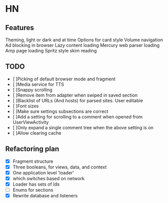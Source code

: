 # HN

## Features
Theming, light or dark and at time
Options for card style
Volume navigation
Ad blocking in browser
Lazy content loading
Mercury web parser loading
Amp page loading
Spritz style skim reading


## TODO

- [ ]Picking of default browser mode and fragment
- [ ]Media service for TTS
- [ ]Snappy scrolling
- [ ]Remove item from adapter when swiped in saved section
- [ ]Blacklist of URLs (And hosts) for parsed sites. User editable
- [ ]Font sizes
- [ ]Make sure settings subsections are correct
- [ ]Add a setting for scrolling to a comment when opened from UserViewActivity
- [ ]Only expand a single comment tree when the above setting is on
- [ ]Allow clearing cache

## Refactoring plan

- [x] Fragment structure 
- [x] Three booleans, for views, data, and context
- [x] One application level 'loader' 
- [x] which switches based on network
- [x] Loader has sets of Ids
- [ ] Enums for sections
- [x] Rewrite database and listeners